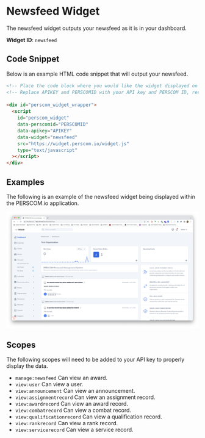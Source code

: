 # Newsfeed Widget

The newsfeed widget outputs your newsfeed as it is in your dashboard.

**Widget ID**: `newsfeed`

## Code Snippet

Below is an example HTML code snippet that will output your newsfeed.

```html
<!-- Place the code block where you would like the widget displayed on your website. !-->
<!-- Replace APIKEY and PERSCOMID with your API key and PERSCOM ID, respectively. !-->

<div id="perscom_widget_wrapper">
  <script
    id="perscom_widget"
    data-perscomid="PERSCOMID"
    data-apikey="APIKEY"
    data-widget="newsfeed"
    src="https://widget.perscom.io/widget.js"
    type="text/javascript"
  ></script>
</div>
```

## Examples

The following is an example of the newsfeed widget being displayed within the PERSCOM.io application.

![Newsfeed Preview](https://raw.githubusercontent.com/DeschutesDesignGroupLLC/perscom-docs/master/resources/newsfeed-preview.png)

## Scopes

The following scopes will need to be added to your API key to properly display the data.

- `manage:newsfeed` Can view an award.
- `view:user` Can view a user.
- `view:announcement` Can view an announcement.
- `view:assignmentrecord` Can view an assignment record.
- `view:awardrecord` Can view an award record.
- `view:combatrecord` Can view a combat record.
- `view:qualificationrecord` Can view a qualification record.
- `view:rankrecord` Can view a rank record.
- `view:servicerecord` Can view a service record.
